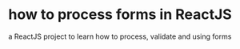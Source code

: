 # how to process forms in ReactJS
a ReactJS project to learn how to process, validate and using forms
